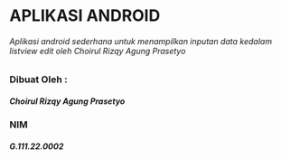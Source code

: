 # APLIKASI ANDROID
###### Aplikasi android sederhana untuk menampilkan inputan data kedalam listview edit oleh Choirul Rizqy Agung Prasetyo

### Dibuat Oleh :
##### Choirul Rizqy Agung Prasetyo
### NIM
##### G.111.22.0002